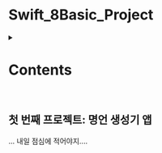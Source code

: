 # Swift_8Basic_Project
<details>

  <summary> <h1> Contents </h1> </summary>
    <p> 호,, </p>
    
</details>


<br>
<h2> 첫 번째 프로젝트: 명언 생성기 앱 </h2>
... 내일 점심에 적어야지....


